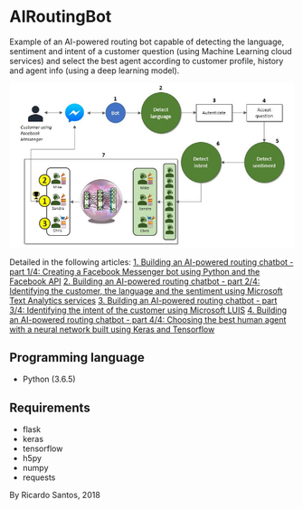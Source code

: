 # AIRoutingBot

Example of an AI-powered routing bot capable of detecting the language, 
sentiment and intent of a customer question (using Machine Learning cloud services) and select the best agent according 
to customer profile, history and agent info (using a deep learning model).

![Diagram](./diagram.jpg)

Detailed in the following articles:
[1. Building an AI-powered routing chatbot - part 1/4: Creating a Facebook Messenger bot using Python and the Facebook API](http://www.ricardoencarnacaosantos.com/howto/ai_routing_bot/Building_an_AI_powered_routing_chatbot_PART_1.htm)
[2. Building an AI-powered routing chatbot - part 2/4: Identifying the customer, the language and the sentiment using Microsoft Text Analytics services](http://www.ricardoencarnacaosantos.com/howto/ai_routing_bot/Building_an_AI_powered_routing_chatbot_PART_2.htm)
[3. Building an AI-powered routing chatbot - part 3/4: Identifying the intent of the customer using Microsoft LUIS](http://www.ricardoencarnacaosantos.com/howto/ai_routing_bot/Building_an_AI_powered_routing_chatbot_PART_3.htm)
[4. Building an AI-powered routing chatbot - part 4/4: Choosing the best human agent with a neural network built using Keras and Tensorflow](http://www.ricardoencarnacaosantos.com/howto/ai_routing_bot/Building_an_AI_powered_routing_chatbot_PART_4.htm)

## Programming language

* Python (3.6.5)

## Requirements

* flask 
* keras 
* tensorflow 
* h5py 
* numpy 
* requests


By Ricardo Santos, 2018
